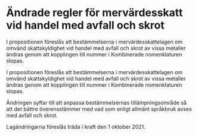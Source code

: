 # Ändrade regler för mervärdesskatt vid handel med avfall och skrot

I propositionen föreslås att bestämmelserna i mervärdesskattelagen om omvänd skattskyldighet vid handel med avfall och skrot av vissa metaller ändras genom att kopplingen till nummer i Kombinerade nomenklaturen slopas.

I propositionen föreslås att bestämmelserna i mervärdesskattelagen om omvänd skattskyldighet vid handel med avfall och skrot av vissa metaller ändras genom att kopplingen till nummer i Kombinerade nomenklaturen slopas.

Ändringen syftar till att anpassa bestämmelsernas tillämpningsområde så att det bättre överensstämmer med vad som enligt allmänt språkbruk avses med avfall och skrot.

Lagändringarna föreslås träda i kraft den 1 oktober 2021.
